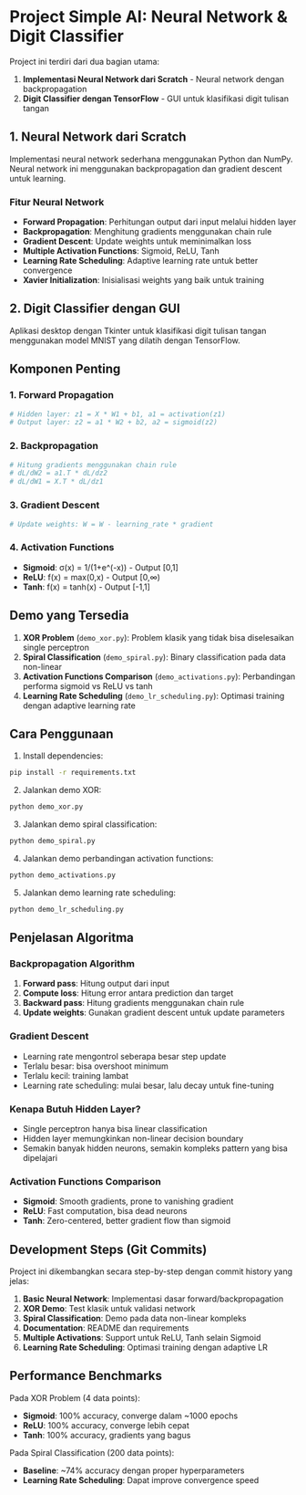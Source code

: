 # Project Simple AI: Neural Network & Digit Classifier

Project ini terdiri dari dua bagian utama:
1. **Implementasi Neural Network dari Scratch** - Neural network dengan backpropagation
2. **Digit Classifier dengan TensorFlow** - GUI untuk klasifikasi digit tulisan tangan

## 1. Neural Network dari Scratch

Implementasi neural network sederhana menggunakan Python dan NumPy. Neural network ini menggunakan backpropagation dan gradient descent untuk learning.

### Fitur Neural Network

- **Forward Propagation**: Perhitungan output dari input melalui hidden layer
- **Backpropagation**: Menghitung gradients menggunakan chain rule
- **Gradient Descent**: Update weights untuk meminimalkan loss
- **Multiple Activation Functions**: Sigmoid, ReLU, Tanh
- **Learning Rate Scheduling**: Adaptive learning rate untuk better convergence
- **Xavier Initialization**: Inisialisasi weights yang baik untuk training

## 2. Digit Classifier dengan GUI

Aplikasi desktop dengan Tkinter untuk klasifikasi digit tulisan tangan menggunakan model MNIST yang dilatih dengan TensorFlow.

## Komponen Penting

### 1. Forward Propagation
```python
# Hidden layer: z1 = X * W1 + b1, a1 = activation(z1)  
# Output layer: z2 = a1 * W2 + b2, a2 = sigmoid(z2)
```

### 2. Backpropagation
```python
# Hitung gradients menggunakan chain rule
# dL/dW2 = a1.T * dL/dz2
# dL/dW1 = X.T * dL/dz1
```

### 3. Gradient Descent
```python
# Update weights: W = W - learning_rate * gradient
```

### 4. Activation Functions
- **Sigmoid**: σ(x) = 1/(1+e^(-x)) - Output [0,1]
- **ReLU**: f(x) = max(0,x) - Output [0,∞)
- **Tanh**: f(x) = tanh(x) - Output [-1,1]

## Demo yang Tersedia

1. **XOR Problem** (`demo_xor.py`): Problem klasik yang tidak bisa diselesaikan single perceptron
2. **Spiral Classification** (`demo_spiral.py`): Binary classification pada data non-linear
3. **Activation Functions Comparison** (`demo_activations.py`): Perbandingan performa sigmoid vs ReLU vs tanh
4. **Learning Rate Scheduling** (`demo_lr_scheduling.py`): Optimasi training dengan adaptive learning rate

## Cara Penggunaan

1. Install dependencies:
```bash
pip install -r requirements.txt
```

2. Jalankan demo XOR:
```bash
python demo_xor.py
```

3. Jalankan demo spiral classification:
```bash
python demo_spiral.py
```

4. Jalankan demo perbandingan activation functions:
```bash
python demo_activations.py
```

5. Jalankan demo learning rate scheduling:
```bash
python demo_lr_scheduling.py
```

## Penjelasan Algoritma

### Backpropagation Algorithm
1. **Forward pass**: Hitung output dari input
2. **Compute loss**: Hitung error antara prediction dan target
3. **Backward pass**: Hitung gradients menggunakan chain rule
4. **Update weights**: Gunakan gradient descent untuk update parameters

### Gradient Descent
- Learning rate mengontrol seberapa besar step update
- Terlalu besar: bisa overshoot minimum
- Terlalu kecil: training lambat
- Learning rate scheduling: mulai besar, lalu decay untuk fine-tuning

### Kenapa Butuh Hidden Layer?
- Single perceptron hanya bisa linear classification
- Hidden layer memungkinkan non-linear decision boundary
- Semakin banyak hidden neurons, semakin kompleks pattern yang bisa dipelajari

### Activation Functions Comparison
- **Sigmoid**: Smooth gradients, prone to vanishing gradient
- **ReLU**: Fast computation, bisa dead neurons
- **Tanh**: Zero-centered, better gradient flow than sigmoid

## Development Steps (Git Commits)

Project ini dikembangkan secara step-by-step dengan commit history yang jelas:

1. **Basic Neural Network**: Implementasi dasar forward/backpropagation
2. **XOR Demo**: Test klasik untuk validasi network
3. **Spiral Classification**: Demo pada data non-linear kompleks
4. **Documentation**: README dan requirements
5. **Multiple Activations**: Support untuk ReLU, Tanh selain Sigmoid
6. **Learning Rate Scheduling**: Optimasi training dengan adaptive LR

## Performance Benchmarks

Pada XOR Problem (4 data points):
- **Sigmoid**: 100% accuracy, converge dalam ~1000 epochs
- **ReLU**: 100% accuracy, converge lebih cepat
- **Tanh**: 100% accuracy, gradients yang bagus

Pada Spiral Classification (200 data points):
- **Baseline**: ~74% accuracy dengan proper hyperparameters
- **Learning Rate Scheduling**: Dapat improve convergence speed
